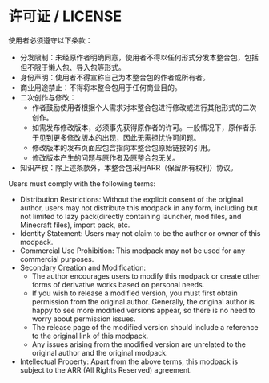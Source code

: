 # 许可证 / LICENSE

使用者必须遵守以下条款：
- 分发限制：未经原作者明确同意，使用者不得以任何形式分发本整合包，包括但不限于懒人包、导入包等形式。
- 身份声明：使用者不得宣称自己为本整合包的作者或所有者。
- 商业用途禁止：不得将本整合包用于任何商业目的。
- 二次创作与修改：
    - 作者鼓励使用者根据个人需求对本整合包进行修改或进行其他形式的二次创作。
    - 如需发布修改版本，必须事先获得原作者的许可。一般情况下，原作者乐于见到更多修改版本的出现，因此无需担忧许可问题。
    - 修改版本的发布页面应包含指向本整合包原始链接的引用。
    - 修改版本产生的问题与原作者及原整合包无关。
- 知识产权：除上述条款外，本整合包采用ARR（保留所有权利）协议。

Users must comply with the following terms:
- Distribution Restrictions: Without the explicit consent of the original author, users may not distribute this modpack in any form, including but not limited to lazy pack(directly containing launcher, mod files, and Minecraft files), import pack, etc.
- Identity Statement: Users may not claim to be the author or owner of this modpack.
- Commercial Use Prohibition: This modpack may not be used for any commercial purposes.
- Secondary Creation and Modification:
    - The author encourages users to modify this modpack or create other forms of derivative works based on personal needs.
    - If you wish to release a modified version, you must first obtain permission from the original author. Generally, the original author is happy to see more modified versions appear, so there is no need to worry about permission issues.
    - The release page of the modified version should include a reference to the original link of this modpack.
    - Any issues arising from the modified version are unrelated to the original author and the original modpack.
- Intellectual Property: Apart from the above terms, this modpack is subject to the ARR (All Rights Reserved) agreement.